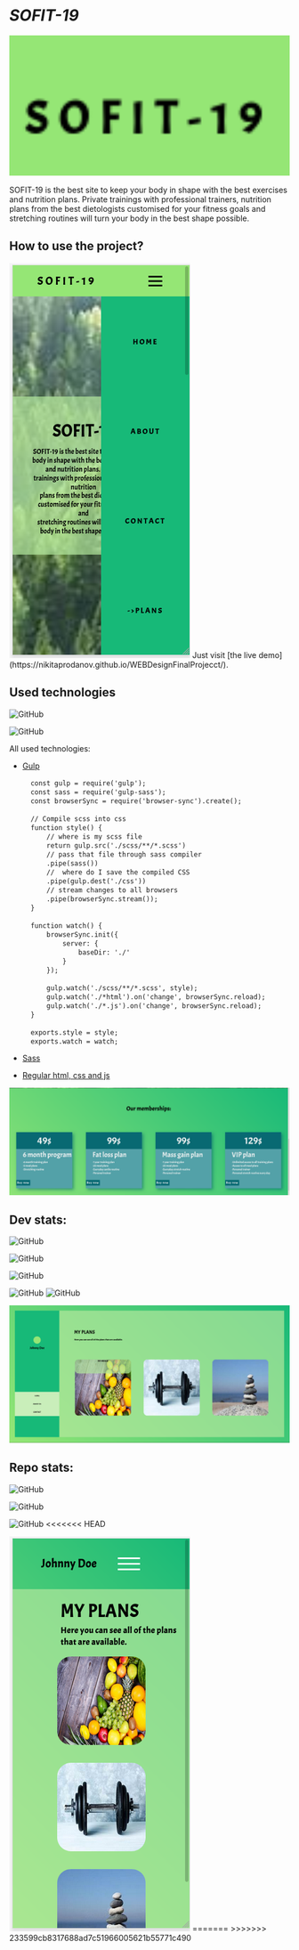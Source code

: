 # *SOFIT-19*

<img src="images/screenshot_one.png" width=1000>

SOFIT-19 is the best site to keep your body in shape with the best exercises and nutrition plans. Private trainings with professional trainers, nutrition plans from the best dietologists customised for your fitness goals and stretching routines will turn your body in the best shape possible.

## How to use the project?
<img src="images/phone_land_page.png">
Just visit [the live demo](https://nikitaprodanov.github.io/WEBDesignFinalProjecct/).


## Used technologies

![GitHub](https://img.shields.io/github/languages/count/nikitaprodanov/WEBDesignFinalProjecct?style=for-the-badge)

![GitHub](https://img.shields.io/github/languages/top/nikitaprodanov/WEBDesignFinalProjecct?label=Most%20used%20language&logo=c%2B%2B&style=for-the-badge)

All used technologies:
* [Gulp](https://gulpjs.com/)

        const gulp = require('gulp');
        const sass = require('gulp-sass');
        const browserSync = require('browser-sync').create();

        // Compile scss into css
        function style() {
            // where is my scss file
            return gulp.src('./scss/**/*.scss')
            // pass that file through sass compiler
            .pipe(sass())
            //  where do I save the compiled CSS
            .pipe(gulp.dest('./css'))
            // stream changes to all browsers
            .pipe(browserSync.stream());
        }

        function watch() {
            browserSync.init({
                server: {
                    baseDir: './'
                }
            });

            gulp.watch('./scss/**/*.scss', style);
            gulp.watch('./*html').on('change', browserSync.reload);
            gulp.watch('./*.js').on('change', browserSync.reload);
        }

        exports.style = style;
        exports.watch = watch;

* [Sass](https://sass-lang.com/)
* [Regular html, css and js](https://www.w3schools.com/whatis/default.asp)

<img src="images/memberships.png">


## Dev stats:
![GitHub](https://img.shields.io/github/issues-pr/nikitaprodanov/WEBDesignFinalProjecct?color=green&style=for-the-badge)

![GitHub](https://img.shields.io/github/issues-pr-closed/nikitaprodanov/WEBDesignFinalProjecct?color=green&style=for-the-badge)

![GitHub](https://img.shields.io/github/last-commit/nikitaprodanov/WEBDesignFinalProjecct/Nikita?style=for-the-badge)

![GitHub](https://img.shields.io/github/v/tag/nikitaprodanov/WEBDesignFinalProjecct?logo=github&style=for-the-badge)
![GitHub](https://img.shields.io/github/release-date/nikitaprodanov/WEBDesignFinalProjecct?logo=github&style=for-the-badge)

<img src="images/home_desk.png">

## Repo stats:
![GitHub](https://img.shields.io/github/forks/nikitaprodanov/WEBDesignFinalProjecct?style=social)

![GitHub](https://img.shields.io/github/stars/nikitaprodanov/WEBDesignFinalProjecct?style=social)

![GitHub](https://img.shields.io/github/watchers/nikitaprodanov/WEBDesignFinalProjecct?style=social)
<<<<<<< HEAD

<img src="images/home_mobile.png">
=======
>>>>>>> 233599cb8317688ad7c51966005621b55771c490
